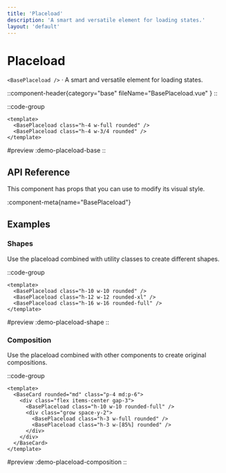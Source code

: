 ```yaml
---
title: 'Placeload'
description: 'A smart and versatile element for loading states.'
layout: 'default'
---
```


# Placeload

`<BasePlaceload />` · A smart and versatile element for loading states.

::component-header{category="base" fileName="BasePlaceload.vue" }
::

::code-group

```vue [DemoPlaceloadBase.vue]
<template>
  <BasePlaceload class="h-4 w-full rounded" />
  <BasePlaceload class="h-4 w-3/4 rounded" />
</template>
```

#preview
:demo-placeload-base
::


## API Reference

This component has props that you can use to modify its visual style.

:component-meta{name="BasePlaceload"}

## Examples

### Shapes

Use the placeload combined with utility classes to create different shapes.

::code-group

```vue [DemoPlaceloadShape.vue]
<template>
  <BasePlaceload class="h-10 w-10 rounded" />
  <BasePlaceload class="h-12 w-12 rounded-xl" />
  <BasePlaceload class="h-16 w-16 rounded-full" />
</template>
```

#preview
:demo-placeload-shape
::

### Composition

Use the placeload combined with other components to create original compositions.

::code-group

```vue [DemoPlaceloadComposition.vue]
<template>
  <BaseCard rounded="md" class="p-4 md:p-6">
    <div class="flex items-center gap-3">
      <BasePlaceload class="h-10 w-10 rounded-full" />
      <div class="grow space-y-2">
        <BasePlaceload class="h-3 w-full rounded" />
        <BasePlaceload class="h-3 w-[85%] rounded" />
      </div>
    </div>
  </BaseCard>
</template>
```

#preview
:demo-placeload-composition
::

